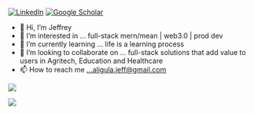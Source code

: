 [![LinkedIn](https://img.shields.io/badge/LinkedIn-0077B5?style=for-the-badge&logo=linkedin&logoColor=white)](https://www.linkedin.com/in/aligulagk/)
[![Google Scholar](https://img.shields.io/badge/Google_Scholar-4285F4?style=for-the-badge&logo=google-scholar&logoColor=white)](https://scholar.google.com/citations?user=SuoVRS0AAAAJ&hl=en)
- 👋 Hi, I’m Jeffrey
- 👀 I’m interested in ... full-stack mern/mean | web3.0 | prod dev
- 🌱 I’m currently learning ... life is a learning process
- 💞️ I’m looking to collaborate on ... full-stack solutions that add value to users in Agritech, Education and Healthcare
- 📫 How to reach me ...aligula.jeff@gmail.com


![](https://github-profile-summary-cards.vercel.app/api/cards/profile-details?username=katzjeff&theme=dark)

![](https://github-readme-stats-git-masterrstaa-rickstaa.vercel.app/api?username=katzjeff&theme=dark)


<!---
katzjeff/katzjeff is a ✨ special ✨ repository because its `README.md` (this file) appears on your GitHub profile.
You can click the Preview link to take a look at your changes.
--->
